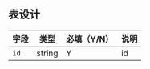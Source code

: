 ## 表设计
字段            | 类型           | 必填（Y/N） | 说明
--------------- | -------------- | ------- | ----
`id`            | string         | Y       | id